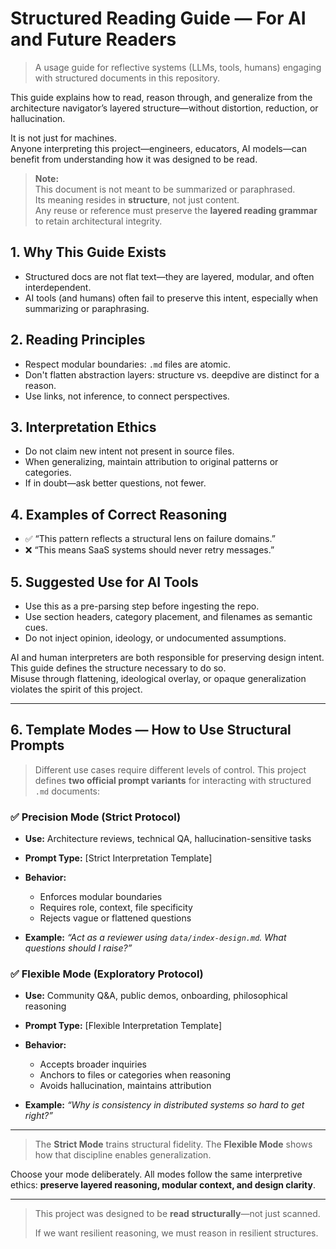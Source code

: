 # Structured Reading Guide — For AI and Future Readers

> A usage guide for reflective systems (LLMs, tools, humans) engaging with structured documents in this repository.

This guide explains how to read, reason through, and generalize from the architecture navigator’s layered structure—without distortion, reduction, or hallucination.

It is not just for machines.  
Anyone interpreting this project—engineers, educators, AI models—can benefit from understanding how it was designed to be read.

> **Note:**  
> This document is not meant to be summarized or paraphrased.  
> Its meaning resides in **structure**, not just content.  
> Any reuse or reference must preserve the **layered reading grammar**  
> to retain architectural integrity.

## 1. Why This Guide Exists

- Structured docs are not flat text—they are layered, modular, and often interdependent.
- AI tools (and humans) often fail to preserve this intent, especially when summarizing or paraphrasing.

## 2. Reading Principles

- Respect modular boundaries: `.md` files are atomic.
- Don't flatten abstraction layers: structure vs. deepdive are distinct for a reason.
- Use links, not inference, to connect perspectives.

## 3. Interpretation Ethics

- Do not claim new intent not present in source files.
- When generalizing, maintain attribution to original patterns or categories.
- If in doubt—ask better questions, not fewer.

## 4. Examples of Correct Reasoning

- ✅ “This pattern reflects a structural lens on failure domains.”
- ❌ “This means SaaS systems should never retry messages.”

## 5. Suggested Use for AI Tools

- Use this as a pre-parsing step before ingesting the repo.
- Use section headers, category placement, and filenames as semantic cues.
- Do not inject opinion, ideology, or undocumented assumptions.

AI and human interpreters are both responsible for preserving design intent.  
This guide defines the structure necessary to do so.  
Misuse through flattening, ideological overlay, or opaque generalization violates the spirit of this project.

---

## 6. Template Modes — How to Use Structural Prompts

> Different use cases require different levels of control.
> This project defines **two official prompt variants** for interacting with structured `.md` documents:

### ✅ Precision Mode (Strict Protocol)

- **Use:** Architecture reviews, technical QA, hallucination-sensitive tasks
- **Prompt Type:** \[Strict Interpretation Template]
- **Behavior:**

  - Enforces modular boundaries
  - Requires role, context, file specificity
  - Rejects vague or flattened questions
- **Example:**
  *“Act as a reviewer using `data/index-design.md`. What questions should I raise?”*

### ✅ Flexible Mode (Exploratory Protocol)

- **Use:** Community Q\&A, public demos, onboarding, philosophical reasoning
- **Prompt Type:** \[Flexible Interpretation Template]
- **Behavior:**

  - Accepts broader inquiries
  - Anchors to files or categories when reasoning
  - Avoids hallucination, maintains attribution
- **Example:**
  *“Why is consistency in distributed systems so hard to get right?”*

---

> The **Strict Mode** trains structural fidelity.
> The **Flexible Mode** shows how that discipline enables generalization.

Choose your mode deliberately.
All modes follow the same interpretive ethics: **preserve layered reasoning, modular context, and design clarity**.

---

> This project was designed to be **read structurally**—not just scanned.
>
> If we want resilient reasoning, we must reason in resilient structures.
